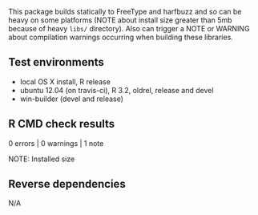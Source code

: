 
This package builds statically to FreeType and harfbuzz and so can be
heavy on some platforms (NOTE about install size greater than 5mb
because of heavy `libs/` directory). Also can trigger a NOTE or
WARNING about compilation warnings occurring when building these
libraries.


## Test environments

* local OS X install, R release
* ubuntu 12.04 (on travis-ci), R 3.2, oldrel, release and devel
* win-builder (devel and release)


## R CMD check results

0 errors | 0 warnings | 1 note

NOTE: Installed size


## Reverse dependencies

N/A

